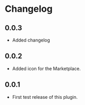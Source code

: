 Changelog
=========

0.0.3
-----

- Added changelog

0.0.2
-----

- Added icon for the Marketplace.

0.0.1
-----

- First test release of this plugin.
